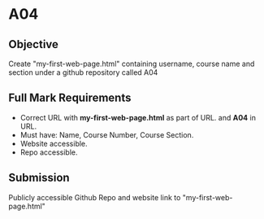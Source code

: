 # A04

## Objective

Create "my-first-web-page.html" containing username, course name and section under a github repository called A04

## Full Mark Requirements

* Correct URL with **my-first-web-page.html** as part of URL. and **A04** in URL.
* Must have: Name, Course Number, Course Section.
* Website accessible.
* Repo accessible.

## Submission

Publicly accessible Github Repo and website link to "my-first-web-page.html"